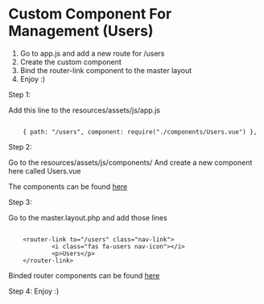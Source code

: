 # Custom Component For Management (Users)

1. Go to app.js and add a new route for /users
2. Create the custom component
3. Bind the router-link component to the master layout
4. Enjoy :)

Step 1: 

Add this line to the resources/assets/js/app.js

~~~~

    { path: "/users", component: require("./components/Users.vue") },

~~~~

Step 2:

Go to the resources/assets/js/components/
And create a new component here called Users.vue

The components can be found [here](../resources/assets/js/components/Users.vue)

Step 3:

Go to the master.layout.php and add those lines

~~~~

    <router-link to="/users" class="nav-link">
            <i class="fas fa-users nav-icon"></i>
            <p>Users</p>
    </router-link>

~~~~

Binded router components can be found [here](../resources/views/layouts/master.blade.php)

Step 4: Enjoy :)